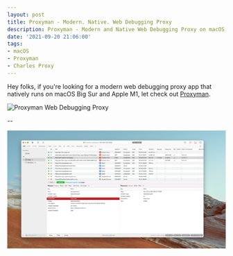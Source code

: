 ```yaml
---
layout: post
title: Proxyman - Modern. Native. Web Debugging Proxy
description: Proxyman - Modern and Native Web Debugging Proxy on macOS and M1
date: '2021-09-20 21:06:00'
tags:
- macOS
- Proxyman
- Charles Proxy
---
```


Hey folks, if you're looking for a modern web debugging proxy app that natively runs on macOS Big Sur and Apple M1, let check out [Proxyman](https://proxyman.io).

![Proxyman Web Debugging Proxy](/assets/resources/2021/proxyman/proxyman_dashboard.png)

--

![Proxyman Web Debugging Proxy](/assets/resources/2021/proxyman/proxyman_dashboard_1.png)